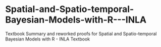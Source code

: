 # Spatial-and-Spatio-temporal-Bayesian-Models-with-R---INLA
Textbook Summary and reworked proofs for Spatial and Spatio-temporal Bayesian Models with R - INLA Textbook
